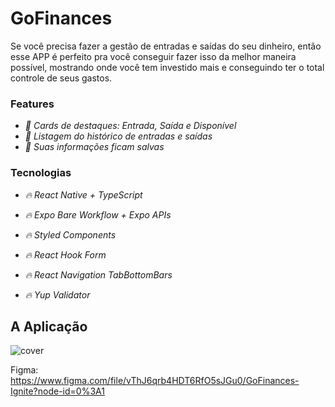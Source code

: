 # GoFinances

Se você precisa fazer a gestão de entradas e saídas do seu dinheiro, então esse APP é perfeito pra você conseguir fazer isso da melhor maneira possível, mostrando onde você tem investido mais e conseguindo ter o total controle de seus gastos.

### Features

- *:pencil: Cards de destaques: Entrada, Saída e Disponível*
- *:pencil: Listagem do histórico de entradas e saídas*
- *:pencil: Suas informações ficam salvas*

### Tecnologias

- *:fire: React Native + TypeScript*
- *:fire: Expo Bare Workflow + Expo APIs*

- *:fire: Styled Components*
- *:fire: React Hook Form*
- *:fire: React Navigation TabBottomBars*
- *:fire: Yup Validator*

## A Aplicação

![cover](https://github.com/avilysva/avilyslv/blob/master/projects-images/gofinances/cover.png)

Figma: https://www.figma.com/file/vThJ6qrb4HDT6RfO5sJGu0/GoFinances-Ignite?node-id=0%3A1
